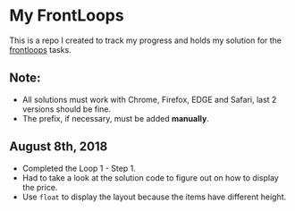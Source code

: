 # My FrontLoops

This is a repo I created to track my progress and holds my solution for the [frontloops](https://frontloops.io/) tasks.

## Note:

- All solutions must work with Chrome, Firefox, EDGE and Safari, last 2 versions should be fine.
- The prefix, if necessary, must be added **manually**.

## August 8th, 2018

- Completed the Loop 1 - Step 1.
- Had to take a look at the solution code to figure out on how to display the price.
- Use `float` to display the layout because the items have different height.
